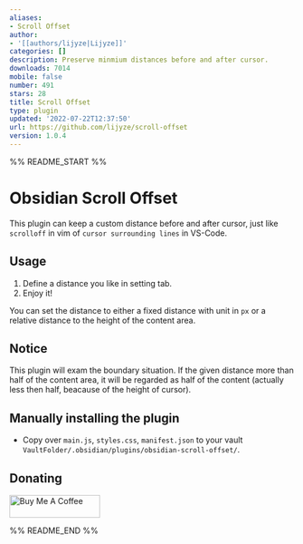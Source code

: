 ```yaml
---
aliases:
- Scroll Offset
author:
- '[[authors/lijyze|Lijyze]]'
categories: []
description: Preserve minmium distances before and after cursor.
downloads: 7014
mobile: false
number: 491
stars: 28
title: Scroll Offset
type: plugin
updated: '2022-07-22T12:37:50'
url: https://github.com/lijyze/scroll-offset
version: 1.0.4
---
```


%% README_START %%

# Obsidian Scroll Offset

This plugin can keep a custom distance before and after cursor, just like `scrolloff` in vim of `cursor surrounding lines` in VS-Code.

## Usage

1. Define a distance you like in setting tab.
2. Enjoy it!

You can set the distance to either a fixed distance with unit in `px` or a relative distance to the height of the content area.

## Notice

This plugin will exam the boundary situation. If the given distance more than half of the content area, it will be regarded as half of the content (actually less then half, beacause of the height of cursor).

## Manually installing the plugin

- Copy over `main.js`, `styles.css`, `manifest.json` to your vault `VaultFolder/.obsidian/plugins/obsidian-scroll-offset/`.

## Donating

<a href="https://www.buymeacoffee.com/lijyze" target="_blank"><img src="https://cdn.buymeacoffee.com/buttons/v2/default-red.png" alt="Buy Me A Coffee" style="height: 40px !important;width: 160px !important;" ></a>


%% README_END %%